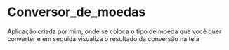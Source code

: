 # Conversor_de_moedas
Aplicação criada por mim, onde se coloca o tipo de moeda que você quer converter e em seguida visualiza o resultado da conversão na tela

